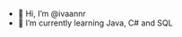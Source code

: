 - 👋 Hi, I’m @ivaannr
- 🌱 I’m currently learning Java, C# and SQL

<!---
ivaannr/ivaannr is a ✨ special ✨ repository because its `README.md` (this file) appears on your GitHub profile.
You can click the Preview link to take a look at your changes.
--->

